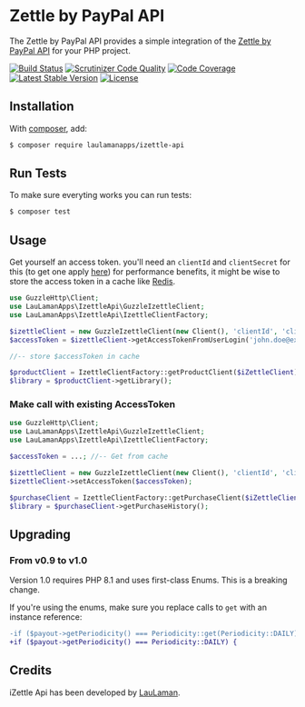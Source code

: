 Zettle by PayPal API
====================
The Zettle by PayPal API provides a simple integration of the [Zettle by PayPal API][zettleapi] for your PHP project.

[![Build Status](https://travis-ci.org/LauLamanApps/iZettleApi.svg?branch=master)](https://travis-ci.org/LauLamanApps/iZettleApi)
[![Scrutinizer Code Quality](https://scrutinizer-ci.com/g/LauLamanApps/iZettleApi/badges/quality-score.png?b=master)](https://scrutinizer-ci.com/g/LauLamanApps/iZettleApi/?branch=master)
[![Code Coverage](https://scrutinizer-ci.com/g/LauLamanApps/iZettleApi/badges/coverage.png?b=master)](https://scrutinizer-ci.com/g/LauLamanApps/iZettleApi/?branch=master)
[![Latest Stable Version](https://poser.pugx.org/laulamanapps/Izettle-api/v/stable)](https://packagist.org/packages/laulamanapps/izettle-api)
[![License](https://poser.pugx.org/laulamanapps/Izettle-api/license)](https://packagist.org/packages/laulamanapps/izettle-api)

Installation
------------
With [composer](http://packagist.org), add:

```bash
$ composer require laulamanapps/izettle-api
```

Run Tests
------------
To make sure everyting works you can run tests:

```bash
$ composer test
```

Usage
-----

Get yourself an access token. you'll need an `clientId` and `clientSecret` for this (to get one apply [here](https://www.izettle.com/api-access/))
for performance benefits, it might be wise to store the access token in a cache like [Redis](https://redis.io/).
```php
use GuzzleHttp\Client;
use LauLamanApps\IzettleApi\GuzzleIzettleClient;
use LauLamanApps\IzettleApi\IzettleClientFactory;

$izettleClient = new GuzzleIzettleClient(new Client(), 'clientId', 'clientSecret');
$accessToken = $izettleClient->getAccessTokenFromUserLogin('john.doe@example.com', 'password');

//-- store $accessToken in cache

$productClient = IzettleClientFactory::getProductClient($iZettleClient);
$library = $productClient->getLibrary();
```

### Make call with existing AccessToken

```php
use GuzzleHttp\Client;
use LauLamanApps\IzettleApi\GuzzleIzettleClient;
use LauLamanApps\IzettleApi\IzettleClientFactory;

$accessToken = ...; //-- Get from cache

$izettleClient = new GuzzleIzettleClient(new Client(), 'clientId', 'clientSecret');
$izettleClient->setAccessToken($accessToken);

$purchaseClient = IzettleClientFactory::getPurchaseClient($iZettleClient);
$library = $purchaseClient->getPurchaseHistory();
```

Upgrading
---------

### From v0.9 to v1.0

Version 1.0 requires PHP 8.1 and uses first-class Enums. This is a breaking change.

If you're using the enums, make sure you replace calls to `get` with an instance reference:

```diff
-if ($payout->getPeriodicity() === Periodicity::get(Periodicity::DAILY)) {
+if ($payout->getPeriodicity() === Periodicity::DAILY) {
```


Credits
-------

iZettle Api has been developed by [LauLaman][LauLaman].

[zettleapi]: https://developer.zettle.com/docs/api
[LauLaman]: https://github.com/LauLaman
